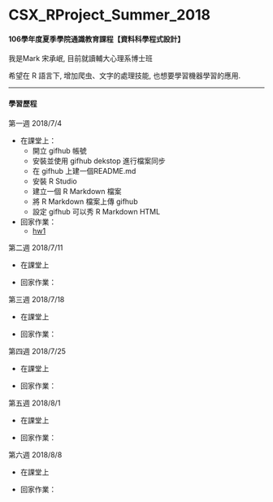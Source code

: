 # CSX_RProject_Summer_2018
#### 106學年度夏季學院通識教育課程【資料科學程式設計】

我是Mark 宋承岷, 目前就讀輔大心理系博士班

希望在 R 語言下, 增加爬虫、文字的處理技能, 也想要學習機器學習的應用. 

------------------------------------------------------
#### 學習歷程

第一週 2018/7/4
* 在課堂上：
  * 開立 gifhub 帳號
  * 安裝並使用 gifhub dekstop 進行檔案同步
  * 在 gifhub 上建一個README.md
  * 安裝 R Studio
  * 建立一個 R Markdown 檔案
  * 將 R Markdown 檔案上傳 gifhub 
  * 設定 gifhub 可以秀 R Markdown HTML 
* 回家作業：
  * [hw1](http://www.google.com/)

第二週 2018/7/11
* 在課堂上

* 回家作業：


第三週 2018/7/18
* 在課堂上

* 回家作業：


第四週 2018/7/25
* 在課堂上

* 回家作業：


第五週 2018/8/1
* 在課堂上

* 回家作業：

第六週 2018/8/8
* 在課堂上

* 回家作業：




